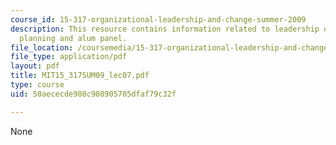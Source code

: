 ```yaml
---
course_id: 15-317-organizational-leadership-and-change-summer-2009
description: This resource contains information related to leadership development
  planning and alum panel.
file_location: /coursemedia/15-317-organizational-leadership-and-change-summer-2009/50aececde908c908905705dfaf79c32f_MIT15_317SUM09_lec07.pdf
file_type: application/pdf
layout: pdf
title: MIT15_317SUM09_lec07.pdf
type: course
uid: 50aececde908c908905705dfaf79c32f

---
```

None